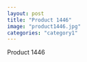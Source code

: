 ```yaml
---
layout: post
title: "Product 1446"
image: "product1446.jpg"
categories: "category1"
---
```

Product 1446
